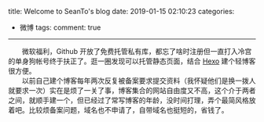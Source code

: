 title: Welcome to SeanTo's blog
date: 2019-01-15 02:10:23
categories: 
- 微博
tags:
comment: true
---
　　微软福利，Github 开放了免费托管私有库，都忘了啥时注册但一直打入冷宫的单身狗帐号终于扶正了。逛一圈发现可以托管静态页面，结合 [Hexo](https://hexo.io) 建个轻博客很方便。  
　　以前自己建个博客每年两次反复被备案要求提交资料（我怀疑他们是换一拨人就要求一次）实在是烦了一关了事，博客集合的网站自由度又不高，这个介于两者之间，就顺手建一个，但已经过了常写博客的年龄，没时间打理，弄个最简风格放着吧。比较烦备案问题，域名也不申请了，自带域名也挺短的，省钱了。